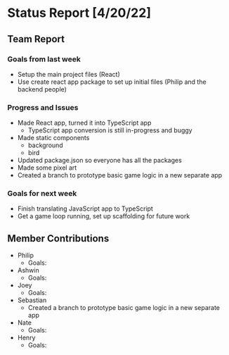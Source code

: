 # Status Report [4/20/22]
## Team Report
### Goals from last week
* Setup the main project files (React)
* Use create react app package to set up initial files (Philip and the backend people)

### Progress and Issues
* Made React app, turned it into TypeScript app
  * TypeScript app conversion is still in-progress and buggy
* Made static components 
  * background
  * bird
* Updated package.json so everyone has all the packages
* Made some pixel art
* Created a branch to prototype basic game logic in a new separate app

### Goals for next week
* Finish translating JavaScript app to TypeScript
* Get a game loop running, set up scaffolding for future work

## Member Contributions
* Philip
	* Goals: 
* Ashwin
	* Goals: 
* Joey
	* Goals: 
* Sebastian
	* Created a branch to prototype basic game logic in a new separate app
* Nate
	* Goals: 
* Henry
	* Goals: 
